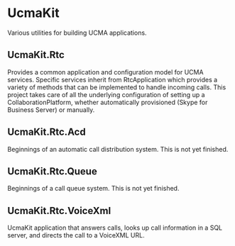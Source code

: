 # UcmaKit
Various utilities for building UCMA applications.

## UcmaKit.Rtc
Provides a common application and configuration model for UCMA services. Specific services inherit from RtcApplication
which provides a variety of methods that can be implemented to handle incoming calls. This project takes care of all
the underlying configuration of setting up a CollaborationPlatform, whether automatically provisioned (Skype for
Business Server) or manually.

## UcmaKit.Rtc.Acd
Beginnings of an automatic call distribution system. This is not yet finished.

## UcmaKit.Rtc.Queue
Beginnings of a call queue system. This is not yet finished.

## UcmaKit.Rtc.VoiceXml
UcmaKit application that answers calls, looks up call information in a SQL server, and directs the call to a VoiceXML URL.
